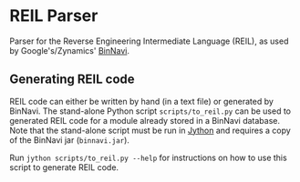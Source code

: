 # REIL Parser

Parser for the Reverse Engineering Intermediate Language (REIL), as used by
Google's/Zynamics' [BinNavi](https://github.com/google/binnavi).

## Generating REIL code
REIL code can either be written by hand (in a text file) or generated by
BinNavi. The stand-alone Python script `scripts/to_reil.py` can be used to
generated REIL code for a module already stored in a BinNavi database. Note
that the stand-alone script must be run in [Jython](http://www.jython.org) and
requires a copy of the BinNavi jar (`binnavi.jar`).

Run `jython scripts/to_reil.py --help` for instructions on how to use this
script to generate REIL code.
